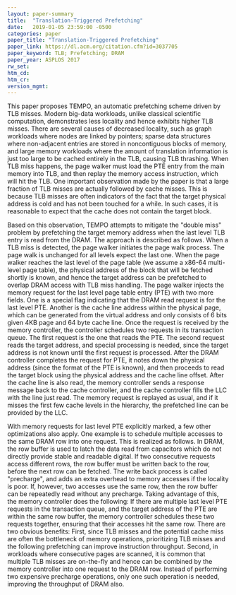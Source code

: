 ```yaml
---
layout: paper-summary
title:  "Translation-Triggered Prefetching"
date:   2019-01-05 23:59:00 -0500
categories: paper
paper_title: "Translation-Triggered Prefetching"
paper_link: https://dl.acm.org/citation.cfm?id=3037705
paper_keyword: TLB; Prefetching; DRAM
paper_year: ASPLOS 2017
rw_set: 
htm_cd: 
htm_cr: 
version_mgmt: 
---
```


This paper proposes TEMPO, an automatic prefetching scheme driven by TLB misses. Modern big-data workloads, unlike classical
scientific computation, demonstrates less locality and hence exhibits higher TLB misses. There are several causes of decreased
locality, such as graph workloads where nodes are linked by pointers; sparse data structures where non-adjacent entries are 
stored in noncontiguous blocks of memory, and large memory workloads where the amount of translation information is just too
large to be cached entirely in the TLB, causing TLB thrashing. When TLB miss happens, the page walker must load the PTE entry from
the main memory into TLB, and then replay the memory access instruction, which will hit the TLB. One important observation made
by the paper is that a large fraction of TLB misses are actually followed by cache misses. This is because TLB misses are often
indicators of the fact that the target physical address is cold and has not been touched for a while. In such cases, it is
reasonable to expect that the cache does not contain the target block.

Based on this observation, TEMPO attempts to mitigate the "double miss" problem by prefetching the target memory address when
the last level TLB entry is read from the DRAM. The approach is described as follows. When a TLB miss is detected, the page walker
initiates the page walk process. The page walk is unchanged for all levels expect the last one. When the page walker reaches the 
last level of the page table (we assume a x86-64 multi-level page table), the physical address of the block that will be 
fetched shortly is known, and hence the target address can be prefetched to overlap DRAM access with TLB miss handling. 
The page walker injects the memory request for the last level page table entry (PTE) with two more fields. One is a special
flag indicating that the DRAM read request is for the last level PTE. Another is the cache line address within the physical 
page, which can be generated from the virtual address and only consists of 6 bits given 4KB page and 64 byte cache line.
Once the request is received by the memory controller, the controller schedules two requests in its transaction queue.
The first request is the one that reads the PTE. The second request reads the target address, and special processing is needed,
since the target address is not known until the first request is processed. After the DRAM controller completes the request for 
PTE, it notes down the physical address (since the format of the PTE is known), and then proceeds to read the target block
using the physical address and the cache line offset. After the cache line is also read, the memory controller sends 
a response message back to the cache controller, and the cache controller fills the LLC with the line just read.
The memory request is replayed as usual, and if it misses the first few cache levels in the hierarchy, the prefetched line
can be provided by the LLC.

With memory requests for last level PTE explicitly marked, a few other optimizations also apply. One example is to schedule 
multiple accesses to the same DRAM row into one request. This is realized as follows. In DRAM, the row buffer is used to latch
the data read from capacitors which do not directly provide stable and readable digital. If two consecutive requests access
different rows, the row buffer must be written back to the row, before the next row can be fetched. The write back process 
is called "precharge", and adds an extra overhead to memory accesses if the locality is poor. If, however, two accesses use
the same row, then the row buffer can be repeatedly read without any precharge. Taking advantage of this, the memory controller
does the following: If there are multiple last level PTE requests in the transaction queue, and the target address of the 
PTE are within the same row buffer, the memory controller schedules these two requests together, ensuring that their
accesses hit the same row. There are two obvious benefits: First, since TLB misses and the potential cache miss are often
the bottleneck of memory operations, prioritizing TLB misses and the following prefetching can improve instruction throughput. 
Second, in workloads where consecutive pages are scanned, it is common that multiple TLB misses are on-the-fly and hence 
can be combined by the memory controller into one request to the DRAM row. Instead of performing two expensive precharge 
operations, only one such operation is needed, improving the throughput of DRAM also.  